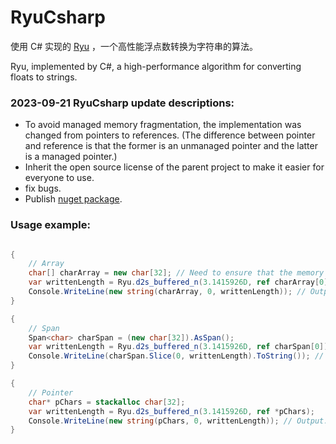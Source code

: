 # RyuCsharp

使用 C# 实现的 [Ryu](https://github.com/ulfjack/ryu) ，一个高性能浮点数转换为字符串的算法。


Ryu, implemented by C#, a high-performance algorithm for converting floats to strings.



### 2023-09-21 RyuCsharp update descriptions:

- To avoid managed memory fragmentation, the implementation was changed from pointers to references. (The difference between pointer and reference is that the former is an unmanaged pointer and the latter is a managed pointer.)
- Inherit the open source license of the parent project to make it easier for everyone to use.
- fix bugs.
- Publish [nuget package](https://www.nuget.org/packages/RyuCsharp/).

### Usage example:

```C#

{
    // Array
    char[] charArray = new char[32]; // Need to ensure that the memory size is sufficient.
    var writtenLength = Ryu.d2s_buffered_n(3.1415926D, ref charArray[0]);
    Console.WriteLine(new string(charArray, 0, writtenLength)); // Output: 3.1415926D
}

{
    // Span
    Span<char> charSpan = (new char[32]).AsSpan();
    var writtenLength = Ryu.d2s_buffered_n(3.1415926D, ref charSpan[0]);
    Console.WriteLine(charSpan.Slice(0, writtenLength).ToString()); // Output: 3.1415926D
}

{
    // Pointer
    char* pChars = stackalloc char[32];
    var writtenLength = Ryu.d2s_buffered_n(3.1415926D, ref *pChars);
    Console.WriteLine(new string(pChars, 0, writtenLength)); // Output: 3.1415926D
}

```
